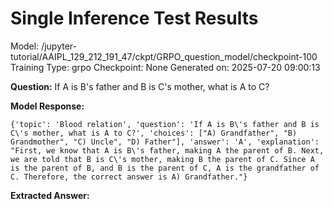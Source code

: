 # Single Inference Test Results

Model: /jupyter-tutorial/AAIPL_129_212_191_47/ckpt/GRPO_question_model/checkpoint-100
Training Type: grpo
Checkpoint: None
Generated on: 2025-07-20 09:00:13

**Question:** If A is B's father and B is C's mother, what is A to C?

**Model Response:**
```
{'topic': 'Blood relation', 'question': 'If A is B\'s father and B is C\'s mother, what is A to C?', 'choices': ["A) Grandfather", "B) Grandmother", "C) Uncle", "D) Father"], 'answer': 'A', 'explanation': "First, we know that A is B\'s father, making A the parent of B. Next, we are told that B is C\'s mother, making B the parent of C. Since A is the parent of B, and B is the parent of C, A is the grandfather of C. Therefore, the correct answer is A) Grandfather."}
```

**Extracted Answer:** 
